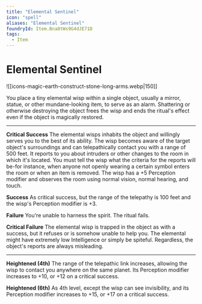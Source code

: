 ```yaml
---
title: "Elemental Sentinel"
icon: "spell"
aliases: "Elemental Sentinel"
foundryId: Item.Bna8tWs9G4dJE71D
tags:
  - Item
---
```


# Elemental Sentinel
![[icons-magic-earth-construct-stone-long-arms.webp|150]]

You place a tiny elemental wisp within a single object, usually a mirror, statue, or other mundane-looking item, to serve as an alarm. Shattering or otherwise destroying the object frees the wisp and ends the ritual's effect even if the object is magically restored.

* * *

**Critical Success** The elemental wisps inhabits the object and willingly serves you to the best of its ability. The wisp becomes aware of the target object's surroundings and can telepathically contact you with a range of 500 feet. It reports to you about intruders or other changes to the room in which it's located. You must tell the wisp what the criteria for the reports will be-for instance, when anyone not openly wearing a certain symbol enters the room or when an item is removed. The wisp has a +5 Perception modifier and observes the room using normal vision, normal hearing, and touch.

**Success** As critical success, but the range of the telepathy is 100 feet and the wisp's Perception modifier is +3.

**Failure** You're unable to harness the spirit. The ritual fails.

**Critical Failure** The elemental wisp is trapped in the object as with a success, but it refuses or is somehow unable to help you. The elemental might have extremely low Intelligence or simply be spiteful. Regardless, the object's reports are always misleading.

* * *

**Heightened (4th)** The range of the telepathic link increases, allowing the wisp to contact you anywhere on the same planet. Its Perception modifier increases to +10, or +12 on a critical success.

**Heightened (6th)** As 4th level, except the wisp can see invisibility, and its Perception modifier increases to +15, or +17 on a critical success.
